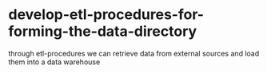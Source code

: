 # develop-etl-procedures-for-forming-the-data-directory
through etl-procedures we can retrieve data from external sources and load them into a data warehouse
